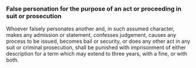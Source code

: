 ### False personation for the purpose of an act or proceeding in suit or prosecution

Whoever falsely personates another and, in such assumed character, makes any admission or statement, confesses judgement, causes any process to be issued, becomes bail or security, or does any other act in any suit or criminal prosecution, shall be punished with imprisonment of either description for a term which may extend to three years, with a fine, or with both.
